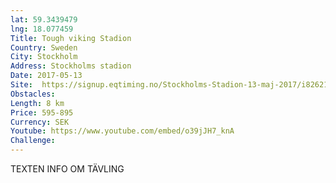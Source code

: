 ```yaml
---
lat: 59.3439479
lng: 18.077459
Title: Tough viking Stadion
Country: Sweden
City: Stockholm
Address: Stockholms stadion
Date: 2017-05-13
Site:  https://signup.eqtiming.no/Stockholms-Stadion-13-maj-2017/i826214?Event=TV_Sverige
Obstacles:
Length: 8 km
Price: 595-895
Currency: SEK
Youtube: https://www.youtube.com/embed/o39jJH7_knA
Challenge:
---
```


TEXTEN INFO OM TÄVLING
